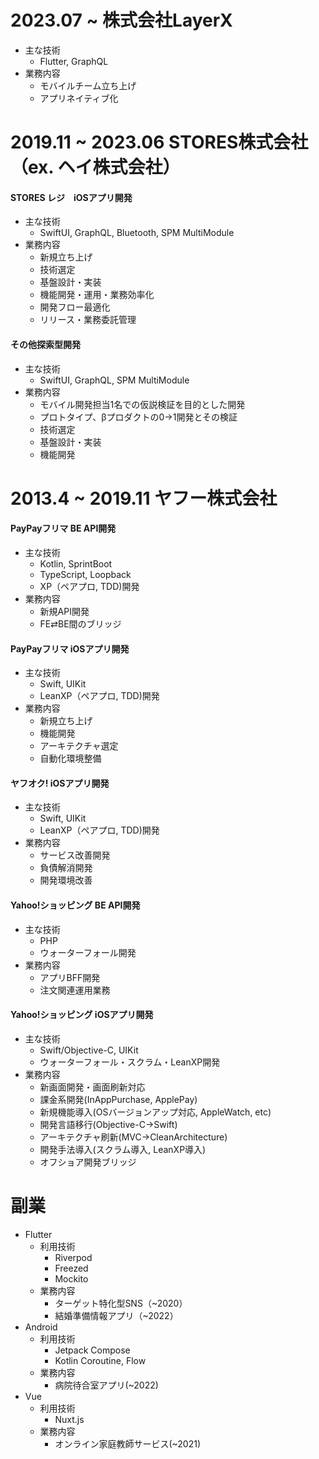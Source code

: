 # 2023.07 ~ 株式会社LayerX

- 主な技術
  - Flutter, GraphQL
- 業務内容
  - モバイルチーム立ち上げ
  - アプリネイティブ化

# 2019.11 ~ 2023.06 STORES株式会社 （ex. ヘイ株式会社）

#### STORES レジ　iOSアプリ開発

- 主な技術
  - SwiftUI, GraphQL, Bluetooth, SPM MultiModule
- 業務内容
  - 新規立ち上げ
  - 技術選定
  - 基盤設計・実装
  - 機能開発・運用・業務効率化
  - 開発フロー最適化
  - リリース・業務委託管理

#### その他探索型開発

- 主な技術
  - SwiftUI, GraphQL, SPM MultiModule
- 業務内容
  - モバイル開発担当1名での仮説検証を目的とした開発
  - プロトタイプ、βプロダクトの0→1開発とその検証
  - 技術選定
  - 基盤設計・実装
  - 機能開発

# 2013.4 ~ 2019.11 ヤフー株式会社

#### PayPayフリマ BE API開発

- 主な技術
  - Kotlin, SprintBoot
  - TypeScript, Loopback
  - XP（ペアプロ, TDD)開発
- 業務内容
  - 新規API開発
  - FE⇄BE間のブリッジ

#### PayPayフリマ iOSアプリ開発

- 主な技術
  - Swift, UIKit
  - LeanXP（ペアプロ, TDD)開発
- 業務内容
  - 新規立ち上げ
  - 機能開発
  - アーキテクチャ選定
  - 自動化環境整備

#### ヤフオク! iOSアプリ開発

- 主な技術
  - Swift, UIKit
  - LeanXP（ペアプロ, TDD)開発
- 業務内容
  - サービス改善開発
  - 負債解消開発
  - 開発環境改善

#### Yahoo!ショッピング BE API開発

- 主な技術
  - PHP
  - ウォーターフォール開発
- 業務内容
  - アプリBFF開発
  - 注文関連運用業務

#### Yahoo!ショッピング iOSアプリ開発

- 主な技術
  - Swift/Objective-C, UIKit
  - ウォーターフォール・スクラム・LeanXP開発
- 業務内容
  - 新画面開発・画面刷新対応
  - 課金系開発(InAppPurchase, ApplePay)
  - 新規機能導入(OSバージョンアップ対応, AppleWatch, etc)
  - 開発言語移行(Objective-C→Swift)
  - アーキテクチャ刷新(MVC→CleanArchitecture)
  - 開発手法導入(スクラム導入, LeanXP導入)
  - オフショア開発ブリッジ

# 副業

- Flutter
  - 利用技術
    - Riverpod
    - Freezed
    - Mockito
  - 業務内容
    - ターゲット特化型SNS（~2020）
    - 結婚準備情報アプリ（~2022）
- Android
  - 利用技術
    - Jetpack Compose
    - Kotlin Coroutine, Flow
  - 業務内容
    - 病院待合室アプリ(~2022)
- Vue
  - 利用技術
    - Nuxt.js
  - 業務内容
    - オンライン家庭教師サービス(~2021)
